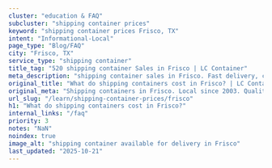 ```yaml
---
cluster: "education & FAQ"
subcluster: "shipping container prices"
keyword: "shipping container prices Frisco, TX"
intent: "Informational-Local"
page_type: "Blog/FAQ"
city: "Frisco, TX"
service_type: "shipping container"
title_tag: "520 shipping container Sales in Frisco | LC Container"
meta_description: "shipping container sales in Frisco. Fast delivery, competitive pricing. Serving shipping container prices area. Quote ID: EAZ. Call (214) 524-4168 for your free quote today."
original_title: "What do shipping containers cost in Frisco? | LC Container"
original_meta: "Shipping containers in Frisco. Local since 2003. Quality containers. Fast delivery. Get your free quote — call (214) 524-4168 today. LC Container — your trus..."
url_slug: "/learn/shipping-container-prices/frisco"
h1: "What do shipping containers cost in Frisco?"
internal_links: "/faq"
priority: 3
notes: "NaN"
noindex: true
image_alt: "shipping container available for delivery in Frisco"
last_updated: "2025-10-21"
---
```


<!-- TODO: Add unique city/inventory copy, images, and internal links here. -->

